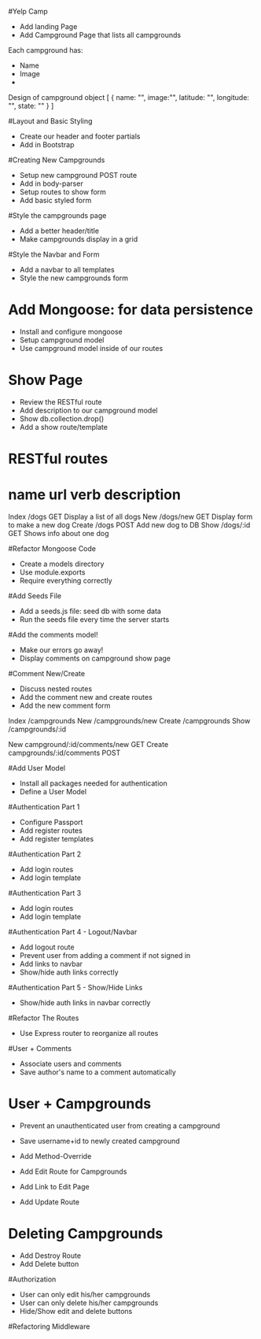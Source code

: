 #Yelp Camp

* Add landing Page 
* Add Campground Page that lists all campgrounds 

Each campground has:
* Name 
* Image
* 
Design of campground object
[
    {
        name: "",
        image:"",
        latitude: "",
        longitude: "",
        state: ""
    } 
]

#Layout and Basic Styling 
* Create our header and footer partials 
* Add in Bootstrap 

#Creating New Campgrounds
* Setup new campground POST route
* Add in body-parser 
* Setup routes to show form 
* Add basic styled form 


#Style the campgrounds page 
* Add a better header/title
* Make campgrounds display in a grid 

#Style the Navbar and Form
* Add a navbar to all templates 
* Style the new campgrounds form

# Add Mongoose: for data persistence 
* Install and configure mongoose 
* Setup campground model 
* Use campground model inside of our routes

# Show Page 
* Review the RESTful route 
* Add description to our campground model 
* Show db.collection.drop()
* Add a show route/template 

# RESTful routes 

name    url         verb        description
=================================================================
Index   /dogs         GET        Display a list of all dogs 
New     /dogs/new     GET        Display form to make a new dog
Create  /dogs         POST       Add new dog to DB 
Show    /dogs/:id     GET        Shows info about one dog


#Refactor Mongoose Code 
* Create a models directory 
* Use module.exports
* Require everything correctly

#Add Seeds File 
* Add a seeds.js file: seed db with some data 
* Run the seeds file every time the server starts

#Add the comments model! 
* Make our errors go away! 
* Display comments on campground show page

#Comment New/Create
* Discuss nested routes 
* Add the comment new and create routes 
* Add the new comment form


Index   /campgrounds
New     /campgrounds/new
Create  /campgrounds
Show    /campgrounds/:id

New     campground/:id/comments/new    GET
Create  campgrounds/:id/comments       POST

#Add User Model
* Install all packages needed for authentication
* Define a User Model

#Authentication Part 1
* Configure Passport 
* Add register routes 
* Add register templates 


#Authentication Part 2
* Add login routes
* Add login template

#Authentication Part 3
* Add login routes
* Add login template

#Authentication Part 4 - Logout/Navbar 
* Add logout route
* Prevent user from adding a comment if not signed in 
* Add links to navbar
* Show/hide auth links correctly

#Authentication Part 5 - Show/Hide Links
* Show/hide auth links in navbar correctly

#Refactor The Routes 
* Use Express router to reorganize all routes 

#User + Comments 
* Associate users and comments
* Save author's name to a comment automatically 

# User + Campgrounds
* Prevent an unauthenticated user from creating a campground
* Save username+id to newly created campground

* Add Method-Override
* Add Edit Route for Campgrounds
* Add Link to Edit Page
* Add Update Route 

# Deleting Campgrounds
* Add Destroy Route 
* Add Delete button

#Authorization 
* User can only edit his/her campgrounds
* User can only delete his/her campgrounds
* Hide/Show edit and delete buttons 

#Refactoring Middleware 